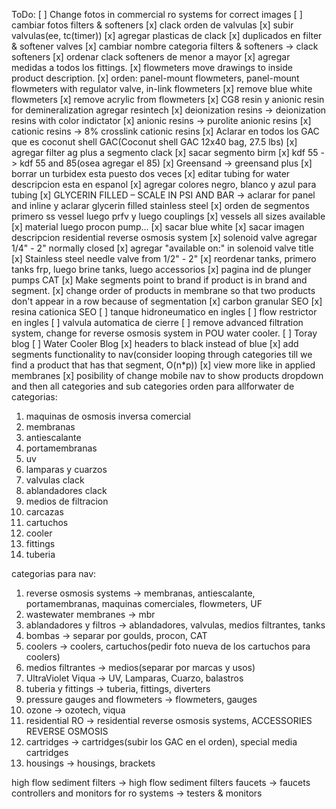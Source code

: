 ToDo:
[ ] Change fotos in commercial ro systems for correct images
[ ] cambiar fotos filters & softeners
[x] clack orden de valvulas
[x] subir valvulas(ee, tc(timer))
[x] agregar plasticas de clack
[x] duplicados en filter & softener valves
[x] cambiar nombre categoria filters & softeners -> clack softeners
[x] ordenar clack softeners de menor a mayor
[x] agregar medidas a todos los fittings.
[x] flowmeters move drawings to inside product description.
[x] orden: panel-mount flowmeters, panel-mount flowmeters with regulator valve, in-link flowmeters
[x] remove blue white flowmeters 
[x] remove acrylic from flowmeters
[x] CG8 resin y anionic resin for demineralization agregar resintech
[x] deionization resins -> deionization resins with color indictator
[x] anionic resins -> purolite anionic resins
[x] cationic resins -> 8% crosslink cationic resins
[x] Aclarar en todos los GAC que es coconut shell GAC(Coconut shell GAC 12x40 bag, 27.5 lbs)
[x] agregar filter ag plus a segmento clack
[x] sacar segmento birm
[x] kdf 55 -> kdf 55 and 85(osea agregar el 85)
[x] Greensand -> greensand plus
[x] borrar un turbidex esta puesto dos veces
[x] editar tubing for water descripcion esta en espanol
[x] agregar colores negro, blanco y azul para tubing
[x] GLYCERIN FILLED – SCALE IN PSI AND BAR -> aclarar for panel and inline y aclarar glycerin filled stainless steel
[x] orden de segmentos primero ss vessel luego prfv y luego couplings
[x] vessels all sizes available
[x] material luego procon pump...
[x] sacar blue white
[x] sacar imagen descripcion residential reverse osmosis system
[x] solenoid valve agregar 1/4" - 2" normally closed
[x] agregar "available on:" in solenoid valve title
[x] Stainless steel needle valve from 1/2" - 2" 
[x] reordenar tanks, primero tanks frp, luego brine tanks, luego accessorios
[x] pagina ind de plunger pumps CAT
[x] Make segments point to brand if product is in brand and segment.
[x] change order of products in membrane so that two products don't appear in a row because of segmentation
[x] carbon granular SEO
[x] resina cationica SEO
[ ] tanque hidroneumatico en ingles
[ ] flow restrictor en ingles
[ ] valvula automatica de cierre
[ ] remove advanced filtration system, change for reverse osmosis system in POU water cooler.
[ ] Toray blog
[ ] Water Cooler Blog
[x] headers to black instead of blue
[x] add segments functionality to nav(consider looping through categories till we find a product that has that segment, O(n*p))
[x] view more like in applied membranes
[x] posibility of change mobile nav to show products dropdown and then all categories and sub categories
orden para allforwater de categorias:
1. maquinas de osmosis inversa comercial
2. membranas 
3. antiescalante
4. portamembranas
5. uv
6. lamparas y cuarzos
7. valvulas clack
8. ablandadores clack
9. medios de filtracion
10. carcazas
11. cartuchos
12. cooler
13. fittings
14. tuberia

categorias para nav:
1. reverse osmosis systems -> membranas, antiescalante, portamembranas, maquinas comerciales, flowmeters, UF
2. wastewater membranes -> mbr
3. ablandadores y filtros -> ablandadores, valvulas, medios filtrantes, tanks
4. bombas -> separar por goulds, procon, CAT
5. coolers -> coolers, cartuchos(pedir foto nueva de los cartuchos para coolers)
6. medios filtrantes -> medios(separar por marcas y usos)
7. UltraViolet Viqua -> UV, Lamparas, Cuarzo, balastros
8. tuberia y fittings -> tuberia, fittings, diverters
9. pressure gauges and flowmeters -> flowmeters, gauges
10. ozone -> ozotech, viqua
11. residential RO -> residential reverse osmosis systems, ACCESSORIES REVERSE OSMOSIS
12. cartridges -> cartridges(subir los GAC en el orden), special media cartridges
13. housings -> housings, brackets

high flow sediment filters -> high flow sediment filters
faucets -> faucets
controllers and monitors for ro systems -> testers & monitors